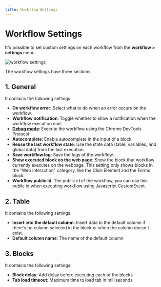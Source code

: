 ```yaml
---
title: Workflow Settings
---
```


# Workflow Settings

It's possible to set custom settings on each workflow from the **workflow > settings** menu.

![workflow settings](https://res.cloudinary.com/chat-story/image/upload/v1666082112/automa/chrome_K7BmBkZ2gZ_o7k6fi.png)

The workflow settings have three sections.

## 1. General

It contains the following settings:
- **On workflow error**: Select what to do when an error occurs on the workflow.
- **Workflow notification**: Toggle whether to show a notification when the workflow execution end.
- [**Debug mode**](./debug-mode.md): Execute the workflow using the Chrome DevTools Protocol
- **Autocomplete**: Enable autocomplete in the input of a block
- **Reuse the last workflow state**: Use the state data (table, variables, and global data) from the last execution.
- **Save workflow log**: Save the logs of the workflow.
- **Show executed block on the web page**: Show the block that workflow currently executes on the webpage. This setting only shows blocks in the "Web interaction" category, like the Click Element and the Forms block.
- **Workflow public Id**: The public id of the workflow, you can use this public id when executing workflow using Javascript CustomEvent.

## 2. Table

It contains the following settings:

- **Insert into the default column**: Insert data to the default column if there's no column selected in the block or when the column doesn't exist.
- **Default column name**: The name of the default column

## 3. Blocks

It contains the following settings:

- **Block delay**: Add delay before executing each of the blocks
- **Tab load timeout**: Maximum time to load tab in milliseconds